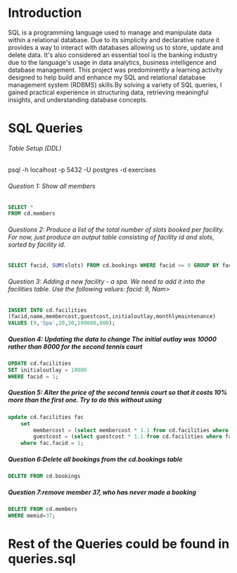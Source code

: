 # Introduction
SQL is a programmiing language used to manage and manipulate data within a relational database. Due to its simplicity and declarative nature it provides a way to interact with databases allowing us to store, update and delete data.
It's also considered an essential tool is the banking industry due to the language's usage in data analytics, business intelligence and database management. 
This project was predominently a learning activity designed to help build and enhance my SQL and relational database management system (RDBMS) skills.By solving a variety of SQL queries, I gained practical experience in structuring data, retrieving meaningful insights, and understanding database concepts.
# SQL Queries

###### Table Setup (DDL)
psql -h localhost -p 5432 -U postgres -d exercises

###### Question 1: Show all members 

```sql
SELECT *
FROM cd.members
```

###### Questions 2: Produce a list of the total number of slots booked per facility. For now, just produce an output table consisting of facility id and slots, sorted by facility id.

```sql
SELECT facid, SUM(slots) FROM cd.bookings WHERE facid >= 0 GROUP BY facid ORDER BY facid; 
```

###### Question 3: Adding a new facility - a spa. We need to add it into the facilities table. Use the following values: facid: 9, Nam>

```sql
INSERT INTO cd.facilities
(facid,name,membercost,guestcost,initialoutlay,monthlymaintenance)
VALUES (9,'Spa',20,30,100000,800);
```
##### Question 4: Updating the data  to change The initial outlay was 10000 rather than 8000 for the second tennis court
```sql
UPDATE cd.facilities
SET initialoutlay = 10000
WHERE facid = 1;
```
##### Question 5: Alter the price of the second tennis court so that it costs 10% more than the first one. Try to do this without using 
```sql
update cd.facilities fac
    set
       	membercost = (select membercost * 1.1 from cd.facilities where facid = 0),
        guestcost = (select guestcost * 1.1 from cd.facilities where facid = 0)
    where fac.facid = 1;
```

##### Question 6:Delete all bookings from the cd.bookings table
```sql
DELETE FROM cd.bookings
```

##### Question 7:remove member 37, who has never made a booking
```sql
DELETE FROM cd.members
WHERE memid=37;
```
# Rest of the Queries could be found in queries.sql
 
